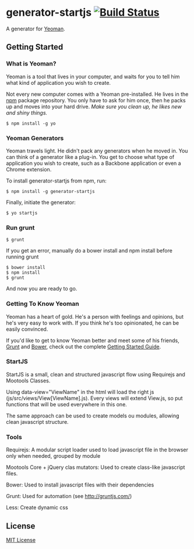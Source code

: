 # generator-startjs [![Build Status](https://secure.travis-ci.org/AlexBeauchemin/generator-startjs.png?branch=master)](https://travis-ci.org/AlexBeauchemin/generator-startjs)

A generator for [Yeoman](http://yeoman.io).


## Getting Started

### What is Yeoman?

Yeoman is a tool that lives in your computer, and waits for you to tell him what kind of application you wish to create.

Not every new computer comes with a Yeoman pre-installed. He lives in the [npm](https://npmjs.org) package repository. You only have to ask for him once, then he packs up and moves into your hard drive. *Make sure you clean up, he likes new and shiny things.*

```
$ npm install -g yo
```

### Yeoman Generators

Yeoman travels light. He didn't pack any generators when he moved in. You can think of a generator like a plug-in. You get to choose what type of application you wish to create, such as a Backbone application or even a Chrome extension.

To install generator-startjs from npm, run:

```
$ npm install -g generator-startjs
```

Finally, initiate the generator:

```
$ yo startjs
```

### Run grunt
```
$ grunt
```
If you get an error, manually do a bower install and npm install before running grunt 
```
$ bower install
$ npm install
$ grunt
```

And now you are ready to go.

### Getting To Know Yeoman

Yeoman has a heart of gold. He's a person with feelings and opinions, but he's very easy to work with. If you think he's too opinionated, he can be easily convinced.

If you'd like to get to know Yeoman better and meet some of his friends, [Grunt](http://gruntjs.com) and [Bower](http://bower.io), check out the complete [Getting Started Guide](https://github.com/yeoman/yeoman/wiki/Getting-Started).

### StartJS

StartJS is a small, clean and structured javascript flow using Requirejs and Mootools Classes.

Using data-view="ViewName" in the html will load the right js (js/src/views/View[ViewName].js). Every views will extend View.js, so put functions that will be used everywhere in this one.

The same approach can be used to create models ou modules, allowing clean javascript structure.

### Tools

Requirejs: A modular script loader used to load javascript file in the browser only when needed, grouped by module

Mootools Core + jQuery clas mutators: Used to create class-like javascript files.

Bower: Used to install javascript files with their dependencies

Grunt: Used for automation (see http://gruntjs.com/)

Less: Create dynamic css

## License

[MIT License](http://en.wikipedia.org/wiki/MIT_License)
